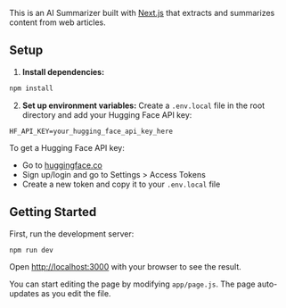 This is an AI Summarizer built with [Next.js](https://nextjs.org) that extracts and summarizes content from web articles.

## Setup

1. **Install dependencies:**
```bash
npm install
```

2. **Set up environment variables:**
Create a `.env.local` file in the root directory and add your Hugging Face API key:
```
HF_API_KEY=your_hugging_face_api_key_here
```

To get a Hugging Face API key:
- Go to [huggingface.co](https://huggingface.co)
- Sign up/login and go to Settings > Access Tokens
- Create a new token and copy it to your `.env.local` file

## Getting Started

First, run the development server:

```bash
npm run dev

```

Open [http://localhost:3000](http://localhost:3000) with your browser to see the result.

You can start editing the page by modifying `app/page.js`. The page auto-updates as you edit the file.
